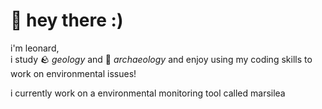 # 🌿 hey there :)
i'm leonard,<br>i study 🪨 _geology_ and 🏺 _archaeology_ and enjoy using my coding skills to work on environmental issues!

i currently work on a environmental monitoring tool called marsilea
